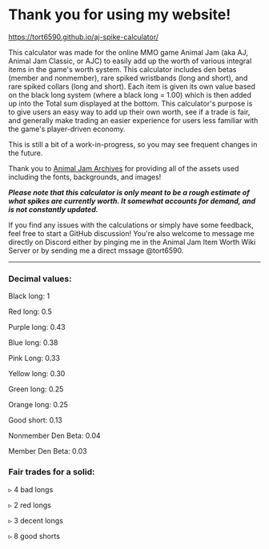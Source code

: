 # Thank you for using my website!

https://tort6590.github.io/aj-spike-calculator/

This calculator was made for the online MMO game Animal Jam (aka AJ, Animal Jam Classic, or AJC) to easily add up the worth of various integral items in the game's worth system. This calculator includes den betas (member and nonmember), rare spiked wristbands (long and short), and rare spiked collars (long and short). Each item is given its own value based on the black long system (where a black long = 1.00) which is then added up into the Total sum displayed at the bottom. This calculator's purpose is to give users an easy way to add up their own worth, see if a trade is fair, and generally make trading an easier experience for users less familiar with the game's player-driven economy. 

This is still a bit of a work-in-progress, so you may see frequent changes in the future.

Thank you to [Animal Jam Archives](https://animaljamarchives.squarespace.com/) for providing all of the assets used including the fonts, backgrounds, and images!



_**Please note that this calculator is only meant to be a rough estimate of what spikes are currently worth. It somewhat accounts for demand, and is not constantly updated.**_

If you find any issues with the calculations or simply have some feedback, feel free to start a GitHub discussion! You're also welcome to message me directly on Discord either by pinging me in the Animal Jam Item Worth Wiki Server or by sending me a direct mssage @tort6590.

----------------------------------

### Decimal values:

Black long: 1

Red long: 0.5

Purple long: 0.43

Blue long: 0.38

Pink Long: 0.33

Yellow long: 0.30

Green long: 0.25

Orange long: 0.25

Good short: 0.13

Nonmember Den Beta: 0.04

Member Den Beta: 0.03


### Fair trades for a solid: 

▹ 4 bad longs

▹ 2 red longs

▹ 3 decent longs

▹ 8 good shorts
